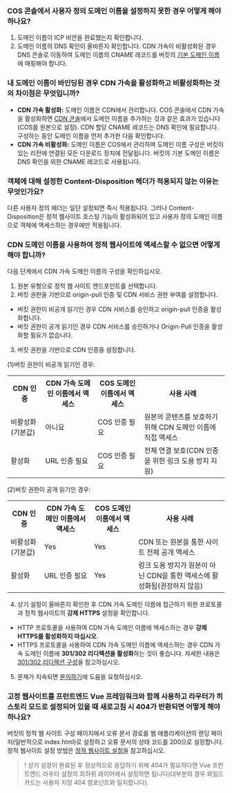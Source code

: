 

### COS 콘솔에서 사용자 정의 도메인 이름을 설정하지 못한 경우 어떻게 해야 하나요?

1. 도메인 이름이 ICP 비안을 완료했는지 확인합니다.
2. 도메인 이름의 DNS 확인이 올바른지 확인합니다. CDN 가속이 비활성화된 경우 DNS 콘솔로 이동하여 도메인 이름의 CNAME 레코드를 버킷의 [기본 도메인 이름](https://intl.cloud.tencent.com/document/product/436/18424)에 매핑해야 합니다.



### 내 도메인 이름이 바인딩된 경우 CDN 가속을 활성화하고 비활성화하는 것의 차이점은 무엇입니까?

- **CDN 가속 활성화:** 도메인 이름은 CDN에서 관리합니다. COS 콘솔에서 CDN 가속을 활성화하면 [CDN 콘솔](https://console.cloud.tencent.com/cdn)에서 도메인 이름을 추가하는 것과 같은 효과가 있습니다(COS를 원본으로 설정). CDN 할당 CNAME 레코드는 DNS 확인에 필요합니다. 구성하는 동안 도메인 이름을 먼저 추가한 다음 확인합니다.
- **CDN 가속 비활성화:** 도메인 이름은 COS에서 관리하며 도메인 이름 구성은 버킷이 있는 리전에 연결된 모든 다운로드 장치에 전달됩니다. 버킷의 기본 도메인 이름은 DNS 확인을 위한 CNAME 레코드로 사용됩니다.

### 객체에 대해 설정한 Content-Disposition 헤더가 적용되지 않는 이유는 무엇인가요?

다른 사용자 정의 헤더는 일단 설정되면 즉시 적용됩니다. 그러나 Content-Disposition은 정적 웹사이트 호스팅 기능이 활성화되어 있고 사용자 정의 도메인 이름으로 객체에 액세스하는 경우에만 적용됩니다.




### CDN 도메인 이름을 사용하여 정적 웹사이트에 액세스할 수 없으면 어떻게 해야 합니까?

다음 단계에서 CDN 가속 도메인 이름의 구성을 확인하십시오.

1. 원본 유형으로 정적 웹 사이트 엔드포인트를 선택합니다.
2. 버킷 권한을 기반으로 origin-pull 인증 및 CDN 서비스 권한 부여를 설정합니다.
 - 버킷 권한이 비공개 읽기인 경우 CDN 서비스를 승인하고 origin-pull 인증을 활성화합니다.
 - 버킷 권한이 공개 읽기인 경우 CDN 서비스를 승인하거나 Origin-Pull 인증을 활성화할 필요가 없습니다.
3. 버킷 권한을 기반으로 CDN 인증을 설정합니다.

  (1)버킷 권한이 비공개 읽기인 경우:
 <table>
	<tr><th>CDN 인증</th><th>CDN 가속 도메인 이름에서 액세스</th><th>COS 도메인 이름에서 액세스</th><th>사용 사례</th></tr>
	<tr><td>비활성화(기본값)</td><td>아니요</td><td>COS 인증 필요</td><td>원본의 콘텐츠를 보호하기 위해 CDN 도메인 이름에 직접 액세스</td></tr>
	<tr><td>활성화</td><td>URL 인증 필요</td><td>COS 인증 필요</td><td>전체 연결 보호(CDN 인증을 위한 링크 도용 방지 지원)</td></tr>
 </table>

  (2)버킷 권한이 공개 읽기인 경우:
 <table>
	<tr><th>CDN 인증</th><th>CDN 가속 도메인 이름에서 액세스</th><th>COS 도메인 이름에서 액세스</th><th>사용 사례</th></tr>
	<tr><td>비활성화(기본값)</td><td>Yes</td><td>Yes</td><td>CDN 또는 원본을 통한 사이트 전체 공개 액세스</td></tr>
	<tr><td>활성화</td><td>URL 인증 필요</td><td>Yes</td><td>링크 도용 방지가 원본이 아닌 CDN을 통한 액세스에 활성화됨(권장하지 않음)</td></tr>
 </table>

4. 상기 설정이 올바른지 확인한 후 CDN 가속 도메인 이름에 접근하기 위한 프로토콜과 정적 웹사이트의 **강제 HTTPS** 설정을 확인합니다.
 - HTTP 프로토콜을 사용하여 CDN 가속 도메인 이름에 액세스하는 경우 **강제 HTTPS를 활성화하지 마십시오**.
 - HTTPS 프로토콜을 사용하여 CDN 가속 도메인 이름에 액세스하는 경우 CDN 가속 도메인 이름에 **301/302 리디렉션을 활성화**하는 것이 좋습니다. 자세한 내용은 [301/302 리디렉션 구성](https://intl.cloud.tencent.com/document/product/228/7183)을 참고하십시오.

5. 문제가 지속되면 [문의하기](https://intl.cloud.tencent.com/contact-sales)에 도움을 요청하십시오.

### 고정 웹사이트를 프런트엔드 Vue 프레임워크와 함께 사용하고 라우터가 히스토리 모드로 설정되어 있을 때 새로고침 시 404가 반환되면 어떻게 해야 하나요?

버킷의 정적 웹 사이트 구성 페이지에서 오류 문서 경로를 웹 애플리케이션의 랜딩 페이지(일반적으로 index.html)로 설정하고 오류 문서의 상태 코드를 200으로 설정합니다. 정적 웹사이트 설정 방법은 [정적 웹사이트 설정](https://intl.cloud.tencent.com/document/product/436/14984)을 참고하십시오.


>! 상기 설정이 완료된 후 정상적으로 응답하기 위해 404가 필요하다면 Vue 프런트엔드 라우터 설정의 최하위 레이어에서 설정하면 됩니다(대부분의 경우 와일드카드는 사용자 지정 404 컴포넌트와 일치합니다).
>


